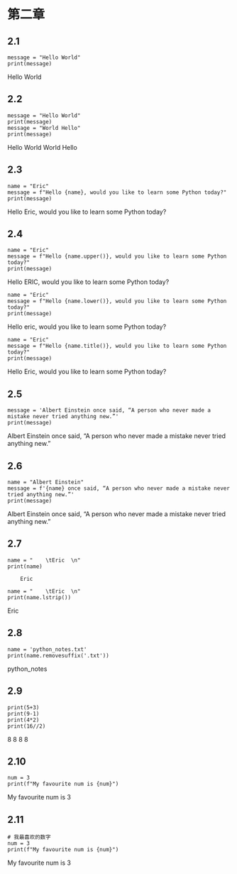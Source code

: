 #  第二章  
##  2.1  
```
message = "Hello World"
print(message)  
```
Hello World  
##  2.2  
```
message = "Hello World"
print(message)
message = "World Hello"
print(message)
```
Hello World
World Hello
##  2.3  
```
name = "Eric"
message = f"Hello {name}, would you like to learn some Python today?"
print(message)
```
Hello Eric, would you like to learn some Python today?  
##  2.4  
```
name = "Eric"
message = f"Hello {name.upper()}, would you like to learn some Python today?"
print(message)
```
Hello ERIC, would you like to learn some Python today?
```
name = "Eric"
message = f"Hello {name.lower()}, would you like to learn some Python today?"
print(message)
```
Hello eric, would you like to learn some Python today?
```
name = "Eric"
message = f"Hello {name.title()}, would you like to learn some Python today?"
print(message)
```
Hello Eric, would you like to learn some Python today?  
##  2.5  
```
message = 'Albert Einstein once said, “A person who never made a mistake never tried anything new.”'
print(message)
```
Albert Einstein once said, “A person who never made a mistake never tried anything new.”
##  2.6  
```
name = "Albert Einstein"
message = f'{name} once said, “A person who never made a mistake never tried anything new.”'
print(message)
```
Albert Einstein once said, “A person who never made a mistake never tried anything new.”
##  2.7  
```
name = "    \tEric  \n"
print(name)
```
    	Eric  

```
name = "    \tEric  \n"
print(name.lstrip())
```
Eric    
##  2.8  
```
name = 'python_notes.txt'
print(name.removesuffix('.txt'))
```
python_notes  
##  2.9  
```
print(5+3)
print(9-1)
print(4*2)
print(16//2)
```
8
8
8
8
##  2.10  
```
num = 3
print(f"My favourite num is {num}")
```
My favourite num is 3
##  2.11  
```
# 我最喜欢的数字
num = 3
print(f"My favourite num is {num}")
```
My favourite num is 3

